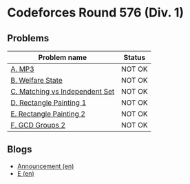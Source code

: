 # Codeforces Round 576 (Div. 1)

## Problems

|Problem name|Status|
|------------|---------|
| [A. MP3](problems/A._MP3.md)|NOT OK|
| [B. Welfare State](problems/B._Welfare_State.md)|NOT OK|
| [C. Matching vs  Independent Set](problems/C._Matching_vs_Independent_Set.md)|NOT OK|
| [D. Rectangle Painting 1](problems/D._Rectangle_Painting_1.md)|NOT OK|
| [E. Rectangle Painting 2](problems/E._Rectangle_Painting_2.md)|NOT OK|
| [F. GCD Groups 2](problems/F._GCD_Groups_2.md)|NOT OK|
## Blogs

- [Announcement (en)](blogs/Announcement_(en).md)
- [E (en)](blogs/E_(en).md)
